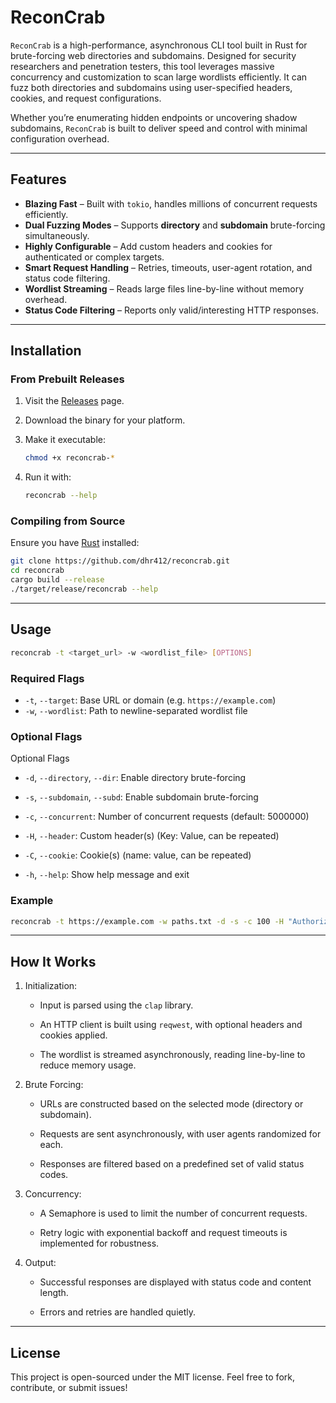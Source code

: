 # ReconCrab

`ReconCrab` is a high-performance, asynchronous CLI tool built in Rust for brute-forcing web directories and subdomains. Designed for security researchers and penetration testers, this tool leverages massive concurrency and customization to scan large wordlists efficiently. It can fuzz both directories and subdomains using user-specified headers, cookies, and request configurations.

Whether you’re enumerating hidden endpoints or uncovering shadow subdomains, `ReconCrab` is built to deliver speed and control with minimal configuration overhead.

---

## Features

* **Blazing Fast** – Built with `tokio`, handles millions of concurrent requests efficiently.
* **Dual Fuzzing Modes** – Supports **directory** and **subdomain** brute-forcing simultaneously.
* **Highly Configurable** – Add custom headers and cookies for authenticated or complex targets.
* **Smart Request Handling** – Retries, timeouts, user-agent rotation, and status code filtering.
* **Wordlist Streaming** – Reads large files line-by-line without memory overhead.
* **Status Code Filtering** – Reports only valid/interesting HTTP responses.

---

## Installation

### From Prebuilt Releases

1. Visit the [Releases](https://github.com/dhr412/reconcrab/releases) page.
2. Download the binary for your platform.
3. Make it executable:

   ```bash
   chmod +x reconcrab-*
   ```

4. Run it with:

   ```bash
   reconcrab --help
   ```

### Compiling from Source

Ensure you have [Rust](https://www.rust-lang.org/tools/install) installed:

```bash
git clone https://github.com/dhr412/reconcrab.git
cd reconcrab
cargo build --release
./target/release/reconcrab --help
```

---

## Usage

```bash
reconcrab -t <target_url> -w <wordlist_file> [OPTIONS]
```

### Required Flags

* `-t`, `--target`: Base URL or domain (e.g. `https://example.com`)
* `-w`, `--wordlist`: Path to newline-separated wordlist file

### Optional Flags

Optional Flags

* `-d`, `--directory`, `--dir`: Enable directory brute-forcing

* `-s`, `--subdomain`, `--subd`: Enable subdomain brute-forcing

* `-c`, `--concurrent`: Number of concurrent requests (default: 5000000)

* `-H`, `--header`: Custom header(s) (Key: Value, can be repeated)

* `-C`, `--cookie`: Cookie(s) (name: value, can be repeated)

* `-h`, `--help`: Show help message and exit

### Example

```bash
reconcrab -t https://example.com -w paths.txt -d -s -c 100 -H "Authorization: Bearer TOKEN" -C "sessionid: abc123"
```

---

## How It Works

1. Initialization:

    * Input is parsed using the `clap` library.

    * An HTTP client is built using `reqwest`, with optional headers and cookies applied.

    * The wordlist is streamed asynchronously, reading line-by-line to reduce memory usage.

2. Brute Forcing:

    * URLs are constructed based on the selected mode (directory or subdomain).

    * Requests are sent asynchronously, with user agents randomized for each.

    * Responses are filtered based on a predefined set of valid status codes.

3. Concurrency:

    * A Semaphore is used to limit the number of concurrent requests.

    * Retry logic with exponential backoff and request timeouts is implemented for robustness.

4. Output:

    * Successful responses are displayed with status code and content length.

    * Errors and retries are handled quietly.

---

## License

This project is open-sourced under the MIT license. Feel free to fork, contribute, or submit issues!
